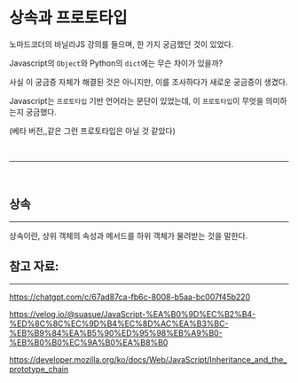 <br>

# 상속과 프로토타입

노마드코더의 바닐라JS 강의를 들으며, 한 가지 궁금했던 것이 있었다.

Javascript의 `Object`와 Python의 `dict`에는 무슨 차이가 있을까?

사실 이 궁금증 자체가 해결된 것은 아니지만, 이를 조사하다가 새로운 궁금증이 생겼다.

Javascript는 `프로토타입` 기반 언어라는 문단이 있었는데, 이 `프로토타입`이 무엇을 의미하는지 궁금했다.

(베타 버전,,같은 그런 프로토타입은 아닐 것 같았다)

<br>

---

<br>

## 상속

---

상속이란, 상위 객체의 속성과 메서드를 하위 객체가 물려받는 것을 말한다.

## 참고 자료:

---

https://chatgpt.com/c/67ad87ca-fb6c-8008-b5aa-bc007f45b220

https://velog.io/@suasue/JavaScript-%EA%B0%9D%EC%B2%B4-%ED%8C%8C%EC%9D%B4%EC%8D%AC%EA%B3%BC-%EB%B9%84%EA%B5%90%ED%95%98%EB%A9%B0-%EB%B0%B0%EC%9A%B0%EA%B8%B0

https://developer.mozilla.org/ko/docs/Web/JavaScript/Inheritance_and_the_prototype_chain
